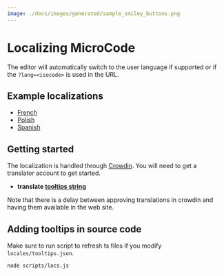```yaml
---
image: ./docs/images/generated/sample_smiley_buttons.png
---
```


# Localizing MicroCode

The editor will automatically switch to the user language if supported or if the `?lang=<isocode>` is used in the URL.

## Example localizations

-   [French](../?lang=fr)
-   [Polish](../?lang=pl)
-   [Spanish](../?lang=es-ES)

## Getting started

The localization is handled through [Crowdin](https://crowdin.com). You will need to get a translator account to get started.

-   **translate [tooltips string](https://crowdin.com/translate/makecode/12056)**

Note that there is a delay between approving translations in crowdin and having them available in the web site.

## Adding tooltips in source code

Make sure to run script to refresh ts files if you modify `locales/tooltips.json`.

```bash
node scripts/locs.js
```
